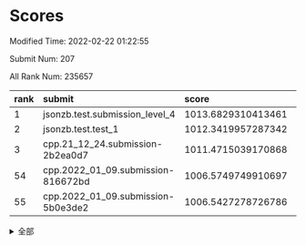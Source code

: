 # Scores

Modified Time: 2022-02-22 01:22:55

Submit Num: 207

All Rank Num: 235657

| rank |               submit               |       score        |       sigma        | pk_num |
| :--- | :--------------------------------- | :----------------- | :----------------- | :----- |
| 1    | jsonzb.test.submission_level_4     | 1013.6829310413461 | 0.8168879167964449 | 4557   |
| 2    | jsonzb.test.test_1                 | 1012.3419957287342 | 0.8015235406570826 | 4549   |
| 3    | cpp.21_12_24.submission-2b2ea0d7   | 1011.4715039170868 | 0.7775840139810313 | 4557   |
| 54   | cpp.2022_01_09.submission-816672bd | 1006.5749749910697 | 0.7218008033886052 | 4555   |
| 55   | cpp.2022_01_09.submission-5b0e3de2 | 1006.5427278726786 | 0.720494701360537  | 4548   |


<details>
<summary>全部</summary>

| rank |                 submit                 |       score        |       sigma        | pk_num |
| :--- | :------------------------------------- | :----------------- | :----------------- | :----- |
| 1    | jsonzb.test.submission_level_4         | 1013.6829310413461 | 0.8168879167964449 | 4557   |
| 2    | jsonzb.test.test_1                     | 1012.3419957287342 | 0.8015235406570826 | 4549   |
| 3    | cpp.21_12_24.submission-2b2ea0d7       | 1011.4715039170868 | 0.7775840139810313 | 4557   |
| 4    | gobigger.level_3.submission_level_3_19 | 1011.4526676030846 | 0.7768131483900803 | 4553   |
| 5    | gobigger.level_3.submission_level_3_48 | 1011.4318272415089 | 0.7683930809249622 | 4554   |
| 6    | gobigger.level_3.submission_level_3_0  | 1011.4296771298162 | 0.7614962303673031 | 4559   |
| 7    | gobigger.level_3.submission_level_3_16 | 1011.2609623797304 | 0.7535202971394607 | 4549   |
| 8    | gobigger.level_3.submission_level_3_23 | 1011.1609360366467 | 0.7734798973944534 | 4557   |
| 9    | gobigger.level_3.submission_level_3_11 | 1011.0687223369225 | 0.7659270247079715 | 4560   |
| 10   | gobigger.level_3.submission_level_3_27 | 1010.7581295478353 | 0.770090328695201  | 4555   |
| 11   | gobigger.level_3.submission_level_3_21 | 1010.6978729132676 | 0.7573545188447033 | 4556   |
| 12   | gobigger.level_3.submission_level_3_29 | 1010.4398814134776 | 0.7765881889755623 | 4556   |
| 13   | gobigger.level_3.submission_level_3_6  | 1010.4354673665161 | 0.7714842367964153 | 4556   |
| 14   | gobigger.level_3.submission_level_3_32 | 1010.3403108086363 | 0.7653962783750698 | 4556   |
| 15   | gobigger.level_3.submission_level_3_39 | 1010.2902949887564 | 0.7327539380870814 | 4560   |
| 16   | gobigger.level_3.submission_level_3_30 | 1010.2853525508248 | 0.7567816179636236 | 4557   |
| 17   | gobigger.level_3.submission_level_3_41 | 1010.275229776509  | 0.7643687668565373 | 4550   |
| 18   | gobigger.level_3.submission_level_3_22 | 1010.234318794178  | 0.7586603639933988 | 4553   |
| 19   | gobigger.level_3.submission_level_3_33 | 1010.1823330278548 | 0.7789017908070291 | 4555   |
| 20   | gobigger.level_3.submission_level_3_31 | 1010.173007087964  | 0.7896410238262015 | 4548   |
| 21   | gobigger.level_3.submission_level_3_8  | 1010.1062602423541 | 0.7577052557838332 | 4555   |
| 22   | gobigger.level_3.submission_level_3_44 | 1010.0058818966706 | 0.769125744301687  | 4552   |
| 23   | gobigger.level_3.submission_level_3_10 | 1009.9302289612289 | 0.7384195841856418 | 4551   |
| 24   | gobigger.level_3.submission_level_3_46 | 1009.8232419519571 | 0.7708398194483125 | 4555   |
| 25   | gobigger.level_3.submission_level_3_2  | 1009.7976639394569 | 0.7446456225244642 | 4552   |
| 26   | gobigger.level_3.submission_level_3_35 | 1009.7274357419939 | 0.7567764491769569 | 4554   |
| 27   | gobigger.level_3.submission_level_3_34 | 1009.7031999927573 | 0.7855205538846984 | 4551   |
| 28   | gobigger.level_3.submission_level_3_20 | 1009.6587950507753 | 0.7507039539439384 | 4557   |
| 29   | gobigger.level_3.submission_level_3_1  | 1009.5729528667349 | 0.7484413101416288 | 4556   |
| 30   | gobigger.level_3.submission_level_3_49 | 1009.5500984160726 | 0.7625261117730209 | 4554   |
| 31   | gobigger.level_3.submission_level_3_17 | 1009.5389341635711 | 0.7439303135192504 | 4552   |
| 32   | gobigger.level_3.submission_level_3_43 | 1009.520361159266  | 0.7712676358003734 | 4550   |
| 33   | gobigger.level_3.submission_level_3_7  | 1009.4908177136166 | 0.756934218712752  | 4557   |
| 34   | gobigger.level_3.submission_level_3_28 | 1009.4873282169453 | 0.7548609337705336 | 4555   |
| 35   | gobigger.level_3.submission_level_3_42 | 1009.4672845336803 | 0.7635553183622275 | 4544   |
| 36   | gobigger.level_3.submission_level_3_4  | 1009.3997327852297 | 0.7333920952201675 | 4555   |
| 37   | gobigger.level_3.submission_level_3_24 | 1009.3775758954212 | 0.7599950946809092 | 4551   |
| 38   | gobigger.level_3.submission_level_3_15 | 1009.3658781701246 | 0.7479410513927466 | 4549   |
| 39   | gobigger.level_3.submission_level_3_13 | 1009.2978422946845 | 0.7523259462223281 | 4557   |
| 40   | gobigger.level_3.submission_level_3_45 | 1009.2802515381013 | 0.7435796136959475 | 4553   |
| 41   | gobigger.level_3.submission_level_3_36 | 1009.2755000817738 | 0.7520363284901762 | 4557   |
| 42   | gobigger.level_3.submission_level_3_9  | 1009.2541050684194 | 0.7340917463243283 | 4557   |
| 43   | gobigger.level_3.submission_level_3_18 | 1009.1990778837995 | 0.7504727688064057 | 4552   |
| 44   | gobigger.level_3.submission_level_3_12 | 1009.1595316593497 | 0.7702290660314217 | 4554   |
| 45   | gobigger.level_3.submission_level_3_38 | 1009.046978487498  | 0.7629253543356971 | 4556   |
| 46   | gobigger.level_3.submission_level_3_47 | 1008.8968810444691 | 0.7324092253993634 | 4552   |
| 47   | gobigger.level_3.submission_level_3_3  | 1008.7782662300102 | 0.7379381210158189 | 4555   |
| 48   | gobigger.level_3.submission_level_3_37 | 1008.6671739290517 | 0.7439188545343113 | 4552   |
| 49   | gobigger.level_3.submission_level_3_26 | 1008.4675128540375 | 0.7372577709709263 | 4555   |
| 50   | gobigger.level_3.submission_level_3_14 | 1008.4598591176706 | 0.7742726135120057 | 4557   |
| 51   | gobigger.level_3.submission_level_3_25 | 1008.2650698058292 | 0.7445255636182483 | 4553   |
| 52   | gobigger.level_3.submission_level_3_5  | 1008.2330848973113 | 0.7356652287839548 | 4551   |
| 53   | gobigger.level_3.submission_level_3_40 | 1007.8425796574896 | 0.7321438116706813 | 4552   |
| 54   | cpp.2022_01_09.submission-816672bd     | 1006.5749749910697 | 0.7218008033886052 | 4555   |
| 55   | cpp.2022_01_09.submission-5b0e3de2     | 1006.5427278726786 | 0.720494701360537  | 4548   |
| 56   | gobigger.level_1.submission_level_1_27 | 1004.762885277847  | 0.7191893049119067 | 4558   |
| 57   | gobigger.level_1.submission_level_1_1  | 1004.752690825149  | 0.71871676651884   | 4559   |
| 58   | gobigger.level_1.submission_level_1_3  | 1004.7512987066168 | 0.7209330766695721 | 4552   |
| 59   | gobigger.level_1.submission_level_1_45 | 1004.7010548707327 | 0.7300148373451171 | 4553   |
| 60   | gobigger.level_1.submission_level_1_24 | 1004.2612108542363 | 0.7339249068847106 | 4556   |
| 61   | gobigger.level_1.submission_level_1_5  | 1004.2558504363953 | 0.7202363666955056 | 4554   |
| 62   | gobigger.level_1.submission_level_1_32 | 1004.190499144334  | 0.7032640528956792 | 4558   |
| 63   | gobigger.level_1.submission_level_1_37 | 1004.1705799697614 | 0.7323069319874271 | 4555   |
| 64   | gobigger.level_1.submission_level_1_18 | 1004.1600112236166 | 0.7227704372744647 | 4553   |
| 65   | gobigger.level_1.submission_level_1_14 | 1004.1466448058331 | 0.7262300243276036 | 4553   |
| 66   | gobigger.level_1.submission_level_1_33 | 1003.9671070540285 | 0.7194940319233453 | 4556   |
| 67   | gobigger.level_1.submission_level_1_38 | 1003.9608206099493 | 0.7028417903734955 | 4552   |
| 68   | gobigger.level_1.submission_level_1_30 | 1003.8982616995903 | 0.7229965916459902 | 4560   |
| 69   | gobigger.level_1.submission_level_1_41 | 1003.8337118184888 | 0.7232780506726442 | 4553   |
| 70   | gobigger.level_1.submission_level_1_13 | 1003.777174573981  | 0.7193344201360512 | 4558   |
| 71   | gobigger.level_1.submission_level_1_12 | 1003.7706774739797 | 0.7233072493609157 | 4553   |
| 72   | gobigger.level_1.submission_level_1_35 | 1003.7346769455216 | 0.7125955436139908 | 4551   |
| 73   | gobigger.level_1.submission_level_1_31 | 1003.7331948780272 | 0.718958350497342  | 4552   |
| 74   | gobigger.level_1.submission_level_1_39 | 1003.730183875806  | 0.723912921830915  | 4554   |
| 75   | gobigger.level_1.submission_level_1_48 | 1003.59127536482   | 0.7160297162615188 | 4553   |
| 76   | gobigger.level_1.submission_level_1_6  | 1003.5133327297993 | 0.7175316679959134 | 4551   |
| 77   | gobigger.level_1.submission_level_1_11 | 1003.5064779376827 | 0.7146074953121934 | 4554   |
| 78   | gobigger.level_1.submission_level_1_47 | 1003.488501788126  | 0.7123181262222295 | 4551   |
| 79   | gobigger.level_1.submission_level_1_7  | 1003.4435652594767 | 0.7084661487576731 | 4556   |
| 80   | gobigger.level_1.submission_level_1_23 | 1003.4276033321329 | 0.7169809015977968 | 4555   |
| 81   | gobigger.level_1.submission_level_1_2  | 1003.4107280010327 | 0.7241271972104862 | 4552   |
| 82   | gobigger.level_1.submission_level_1_8  | 1003.4013017843473 | 0.7125038083554038 | 4553   |
| 83   | gobigger.level_1.submission_level_1_34 | 1003.3619269858431 | 0.7159623195457017 | 4549   |
| 84   | gobigger.level_1.submission_level_1_4  | 1003.3273614680677 | 0.7157662664560197 | 4552   |
| 85   | gobigger.level_1.submission_level_1_20 | 1003.0939251623876 | 0.7084097839794187 | 4557   |
| 86   | gobigger.level_1.submission_level_1_29 | 1003.01891455655   | 0.7109923121362387 | 4551   |
| 87   | gobigger.level_1.submission_level_1_40 | 1002.926476504372  | 0.7069395667415388 | 4558   |
| 88   | gobigger.level_1.submission_level_1_0  | 1002.9260276582947 | 0.7056409429033756 | 4554   |
| 89   | gobigger.level_1.submission_level_1_26 | 1002.9181761654788 | 0.7299345775776405 | 4558   |
| 90   | gobigger.level_1.submission_level_1_9  | 1002.8636347250676 | 0.7141481888144122 | 4554   |
| 91   | gobigger.level_1.submission_level_1_15 | 1002.8335456054341 | 0.7265417227972966 | 4547   |
| 92   | gobigger.level_1.submission_level_1_19 | 1002.8232796941862 | 0.7110882773672753 | 4552   |
| 93   | gobigger.level_1.submission_level_1_49 | 1002.7693608503599 | 0.7085643329329561 | 4559   |
| 94   | gobigger.level_1.submission_level_1_21 | 1002.6770258384846 | 0.7163760662588861 | 4554   |
| 95   | gobigger.level_1.submission_level_1_22 | 1002.4866954331544 | 0.7036842795013692 | 4552   |
| 96   | gobigger.level_1.submission_level_1_28 | 1002.4588102563631 | 0.7229103201106393 | 4553   |
| 97   | gobigger.level_1.submission_level_1_17 | 1002.4523522773449 | 0.722535760564827  | 4555   |
| 98   | gobigger.level_1.submission_level_1_16 | 1002.4061458592635 | 0.7236316593285499 | 4559   |
| 99   | gobigger.level_1.submission_level_1_46 | 1002.3988900520264 | 0.7049017802447276 | 4555   |
| 100  | gobigger.level_1.submission_level_1_10 | 1002.2782751660466 | 0.7214431072201958 | 4547   |
| 101  | gobigger.level_1.submission_level_1_43 | 1002.2140874017028 | 0.7155644514235313 | 4556   |
| 102  | gobigger.level_1.submission_level_1_44 | 1002.1190725135139 | 0.7060422056964694 | 4557   |
| 103  | gobigger.level_1.submission_level_1_25 | 1001.9971181929674 | 0.7169049001981938 | 4555   |
| 104  | gobigger.level_1.submission_level_1_36 | 1001.9385269939332 | 0.7049124334313256 | 4553   |
| 105  | gobigger.level_1.submission_level_1_42 | 1001.7193318732686 | 0.7118257750170381 | 4551   |
| 106  | gobigger.random.submission_random_27   | 997.5510882642134  | 0.7096686767868888 | 4550   |
| 107  | gobigger.random.submission_random_1    | 997.158406923724   | 0.7165841270804999 | 4556   |
| 108  | gobigger.random.submission_random_46   | 996.9209382639788  | 0.7053020425143107 | 4558   |
| 109  | gobigger.random.submission_random_3    | 996.8644870911947  | 0.7169110001103831 | 4555   |
| 110  | gobigger.random.submission_random_17   | 996.8358478194069  | 0.7021059871320567 | 4555   |
| 111  | gobigger.random.submission_random_19   | 996.8112081617937  | 0.6971937797644895 | 4550   |
| 112  | gobigger.random.submission_random_31   | 996.754635393836   | 0.7089705636138025 | 4553   |
| 113  | gobigger.random.submission_random_28   | 996.7278169903316  | 0.7061149558054105 | 4557   |
| 114  | gobigger.random.submission_random_18   | 996.6207230762155  | 0.7103413111892783 | 4558   |
| 115  | gobigger.random.submission_random_6    | 996.5105464345253  | 0.7143761238232774 | 4556   |
| 116  | gobigger.random.submission_random_7    | 996.4892490936045  | 0.7130370162285151 | 4553   |
| 117  | gobigger.random.submission_random_12   | 996.4889517592276  | 0.7096066026969668 | 4555   |
| 118  | gobigger.random.submission_random_4    | 996.4481955667309  | 0.7092229032718832 | 4551   |
| 119  | gobigger.random.submission_random_24   | 996.4304526623678  | 0.6946835195510273 | 4553   |
| 120  | gobigger.random.submission_random_42   | 996.4141701296641  | 0.7021822705918691 | 4552   |
| 121  | gobigger.random.submission_random_36   | 996.1184105964215  | 0.7084616295925817 | 4550   |
| 122  | gobigger.random.submission_random_30   | 996.0889695847596  | 0.7134436589245556 | 4548   |
| 123  | gobigger.random.submission_random_15   | 996.0830310271598  | 0.7107938014834411 | 4553   |
| 124  | gobigger.random.submission_random_16   | 996.0567394709375  | 0.7212535514861317 | 4555   |
| 125  | gobigger.random.submission_random_25   | 996.0415556233746  | 0.7183296288074335 | 4556   |
| 126  | gobigger.random.submission_random_39   | 996.0132486621369  | 0.7142210763986307 | 4552   |
| 127  | gobigger.random.submission_random_44   | 995.9784874538193  | 0.7090911174159562 | 4556   |
| 128  | gobigger.random.submission_random_26   | 995.9716655253436  | 0.7038349474120764 | 4549   |
| 129  | gobigger.random.submission_random_11   | 995.9359252801971  | 0.7197373336506432 | 4547   |
| 130  | gobigger.random.submission_random_43   | 995.9304152614378  | 0.717441404101543  | 4554   |
| 131  | gobigger.random.submission_random_35   | 995.8823439453698  | 0.7035658786773848 | 4559   |
| 132  | gobigger.random.submission_random_13   | 995.8559837003723  | 0.7178849299115233 | 4552   |
| 133  | gobigger.random.submission_random_2    | 995.8341071563331  | 0.7205212357432159 | 4557   |
| 134  | gobigger.random.submission_random_47   | 995.831726911609   | 0.7185067714227331 | 4555   |
| 135  | gobigger.random.submission_random_41   | 995.7573914195154  | 0.7084862554665328 | 4551   |
| 136  | gobigger.random.submission_random_38   | 995.752796131371   | 0.7204833638571303 | 4559   |
| 137  | gobigger.random.submission_random_23   | 995.7398474132355  | 0.7104224998753158 | 4555   |
| 138  | gobigger.random.submission_random_29   | 995.6246374438967  | 0.6985626500501791 | 4552   |
| 139  | gobigger.random.submission_random_48   | 995.5711888636175  | 0.7227908453496203 | 4553   |
| 140  | gobigger.random.submission_random_8    | 995.4962243395756  | 0.7037031867749084 | 4556   |
| 141  | gobigger.random.submission_random_40   | 995.4269749731262  | 0.7244395443905538 | 4553   |
| 142  | gobigger.random.submission_random_14   | 995.4268470500778  | 0.7146993586661613 | 4554   |
| 143  | gobigger.random.submission_random_20   | 995.4047731921344  | 0.7150526214352675 | 4556   |
| 144  | gobigger.random.submission_random_45   | 995.3794982879277  | 0.7130398149520841 | 4554   |
| 145  | gobigger.random.submission_random_9    | 995.3642964199103  | 0.7153863458908012 | 4550   |
| 146  | gobigger.random.submission_random_32   | 995.3260569427756  | 0.7010920735812955 | 4553   |
| 147  | gobigger.random.submission_random_21   | 995.177963105955   | 0.7205217679151402 | 4555   |
| 148  | gobigger.random.submission_random_5    | 995.1622361152555  | 0.7117826419326042 | 4553   |
| 149  | gobigger.random.submission_random_10   | 995.1453652953044  | 0.7136302755545936 | 4554   |
| 150  | gobigger.random.submission_random_0    | 995.0273320950209  | 0.7094728734720749 | 4560   |
| 151  | gobigger.random.submission_random_22   | 995.0086144518098  | 0.7064897565437855 | 4556   |
| 152  | gobigger.random.submission_random_49   | 994.7501519747285  | 0.7281230490588592 | 4555   |
| 153  | gobigger.random.submission_random_37   | 994.7250627698461  | 0.7098143038167838 | 4552   |
| 154  | gobigger.random.submission_random_33   | 994.636769612079   | 0.7202727670053746 | 4561   |
| 155  | gobigger.level_2.submission_level_2_47 | 994.5485707766969  | 0.7114364462233049 | 4552   |
| 156  | gobigger.random.submission_random_34   | 994.4767915636401  | 0.714616473970109  | 4553   |
| 157  | gobigger.level_2.submission_level_2_4  | 994.0279769134766  | 0.7285537711400532 | 4553   |
| 158  | gobigger.level_2.submission_level_2_36 | 993.4486856553362  | 0.749697881809062  | 4552   |
| 159  | gobigger.level_2.submission_level_2_18 | 993.3767550380287  | 0.7475246457033048 | 4554   |
| 160  | gobigger.level_2.submission_level_2_7  | 993.3072647879815  | 0.7411347659976755 | 4549   |
| 161  | gobigger.level_2.submission_level_2_11 | 993.2623161166719  | 0.7412368408113469 | 4549   |
| 162  | gobigger.level_2.submission_level_2_24 | 993.1819689645832  | 0.7512982671686328 | 4552   |
| 163  | gobigger.level_2.submission_level_2_5  | 993.1175327781044  | 0.7328009880348225 | 4554   |
| 164  | gobigger.level_2.submission_level_2_30 | 993.0364885952872  | 0.7353561445380212 | 4555   |
| 165  | gobigger.level_2.submission_level_2_14 | 992.9903500734086  | 0.7437863779057587 | 4553   |
| 166  | gobigger.level_2.submission_level_2_8  | 992.9598004002961  | 0.7603848792014519 | 4552   |
| 167  | gobigger.level_2.submission_level_2_37 | 992.8312114725185  | 0.7445641065997077 | 4553   |
| 168  | gobigger.level_2.submission_level_2_22 | 992.8121203695454  | 0.7401278372791512 | 4554   |
| 169  | gobigger.level_2.submission_level_2_29 | 992.7550564843505  | 0.7760528032338683 | 4552   |
| 170  | gobigger.level_2.submission_level_2_16 | 992.7503439873911  | 0.7460576483624609 | 4553   |
| 171  | gobigger.level_2.submission_level_2_13 | 992.7026692525075  | 0.7326009448990201 | 4558   |
| 172  | gobigger.level_2.submission_level_2_31 | 992.6937480797621  | 0.7416323520935955 | 4551   |
| 173  | gobigger.level_2.submission_level_2_0  | 992.6791184432464  | 0.7582231564543275 | 4552   |
| 174  | gobigger.level_2.submission_level_2_34 | 992.6348552844896  | 0.731366448149335  | 4553   |
| 175  | gobigger.level_2.submission_level_2_26 | 992.5395590178812  | 0.7402862336315557 | 4551   |
| 176  | gobigger.level_2.submission_level_2_17 | 992.4676600340557  | 0.7603971017642396 | 4550   |
| 177  | gobigger.level_2.submission_level_2_12 | 992.4655219167753  | 0.7295409129138279 | 4557   |
| 178  | gobigger.level_2.submission_level_2_44 | 992.4289245044321  | 0.7377731119598601 | 4553   |
| 179  | gobigger.level_2.submission_level_2_45 | 992.3489034672052  | 0.7546034477481764 | 4556   |
| 180  | gobigger.level_2.submission_level_2_15 | 992.2930275199334  | 0.7458384703453542 | 4557   |
| 181  | gobigger.level_2.submission_level_2_39 | 992.2664333062756  | 0.731786157746777  | 4550   |
| 182  | gobigger.level_2.submission_level_2_32 | 992.153898018522   | 0.7698312816426536 | 4557   |
| 183  | gobigger.level_2.submission_level_2_2  | 992.1339935237783  | 0.7333348301446257 | 4552   |
| 184  | gobigger.level_2.submission_level_2_40 | 992.1248859568034  | 0.7466002093749108 | 4552   |
| 185  | gobigger.level_2.submission_level_2_3  | 992.0961483256556  | 0.7381753663536494 | 4549   |
| 186  | gobigger.level_2.submission_level_2_48 | 991.9717183174831  | 0.7315770972219089 | 4550   |
| 187  | gobigger.level_2.submission_level_2_21 | 991.9559653756828  | 0.7542506377051795 | 4549   |
| 188  | gobigger.level_2.submission_level_2_9  | 991.9227330458708  | 0.7451561806483689 | 4559   |
| 189  | gobigger.level_2.submission_level_2_35 | 991.8287892164034  | 0.7556071618265243 | 4553   |
| 190  | gobigger.level_2.submission_level_2_23 | 991.8072709990688  | 0.7416454427642913 | 4554   |
| 191  | gobigger.level_2.submission_level_2_20 | 991.7695651140458  | 0.7442546125327542 | 4552   |
| 192  | gobigger.level_2.submission_level_2_46 | 991.6281701258739  | 0.755425918388941  | 4551   |
| 193  | gobigger.level_2.submission_level_2_43 | 991.6140045222628  | 0.7414053880528948 | 4550   |
| 194  | gobigger.level_2.submission_level_2_38 | 991.6003024762315  | 0.7553423851795622 | 4556   |
| 195  | gobigger.level_2.submission_level_2_6  | 991.5390973099642  | 0.7565805301811253 | 4556   |
| 196  | gobigger.level_2.submission_level_2_42 | 991.4118272053712  | 0.7477335673893863 | 4552   |
| 197  | gobigger.level_2.submission_level_2_19 | 991.3670859308932  | 0.733775813939499  | 4553   |
| 198  | gobigger.level_2.submission_level_2_25 | 991.3320301941424  | 0.762263454681843  | 4556   |
| 199  | gobigger.level_2.submission_level_2_10 | 991.1471775854657  | 0.7621100085672956 | 4559   |
| 200  | gobigger.level_2.submission_level_2_49 | 991.1303449563173  | 0.7569450958060343 | 4554   |
| 201  | gobigger.level_2.submission_level_2_41 | 991.0072542067821  | 0.7284319948725775 | 4555   |
| 202  | gobigger.level_2.submission_level_2_28 | 990.9703909230125  | 0.7586447832492734 | 4549   |
| 203  | gobigger.level_2.submission_level_2_1  | 990.6791583250111  | 0.7357479528947639 | 4557   |
| 204  | gobigger.level_2.submission_level_2_33 | 990.4738654927731  | 0.7626770608670221 | 4557   |
| 205  | gobigger.level_2.submission_level_2_27 | 990.3661009356143  | 0.7854347095258135 | 4555   |
| 206  | gobigger.none.submission_none_0        | 978.6312729757472  | 1.1627948733819333 | 4549   |
| 207  | gobigger.none.submission_none_1        | 976.7627897435706  | 1.3426885628043064 | 4554   |

</details>